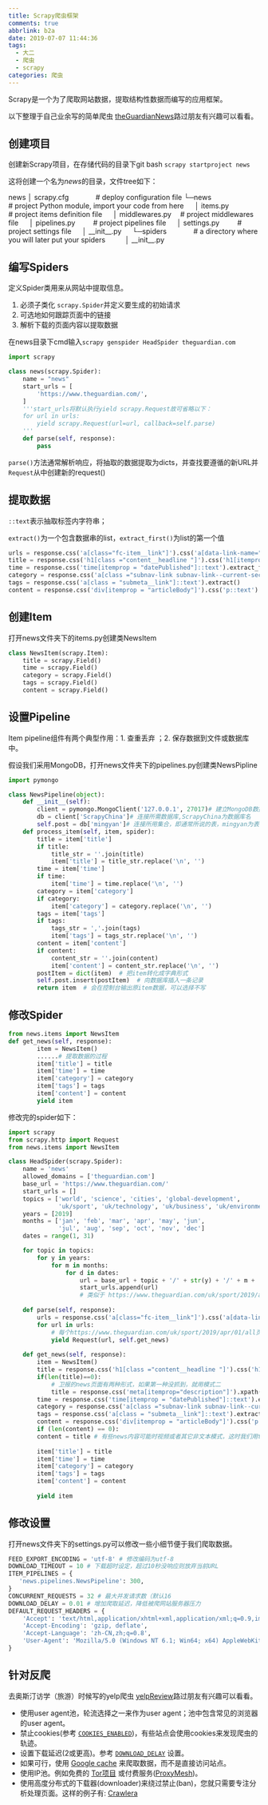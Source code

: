 ```yaml
---
title: Scrapy爬虫框架
comments: true
abbrlink: b2a
date: 2019-07-07 11:44:36
tags:
  - 大二
  - 爬虫
  - scrapy
categories: 爬虫
---
```


Scrapy是一个为了爬取网站数据，提取结构性数据而编写的应用框架。

以下整理于自己业余写的简单爬虫 [theGuardianNews](https://github.com/Stardust567/theGuardianNews)路过朋友有兴趣可以看看。 <!-- More -->

## 创建项目

创建新Scrapy项目，在存储代码的目录下git bash
`scrapy startproject news`

这将创建一个名为*news*的目录，文件tree如下：

news
│  scrapy.cfg&emsp; &emsp; &emsp; # deploy configuration file
└─news&emsp; &emsp; &emsp; &emsp; &emsp; # project Python module, import your code from here
&emsp; │  items.py&emsp; &emsp; &emsp; # project items definition file
&emsp; │  middlewares.py&emsp; # project middlewares file
&emsp; │  pipelines.py&emsp; &emsp; # project pipelines file
&emsp; │  settings.py&emsp; &emsp; # project settings file
&emsp; │  \_\_init\_\_.py
&emsp; └─spiders&emsp; &emsp; &emsp; # a directory where you will later put your spiders
&emsp; &emsp; │  \_\_init\_\_.py



## 编写Spiders

定义Spider类用来从网站中提取信息。

1. 必须子类化 `scrapy.Spider`并定义要生成的初始请求
2. 可选地如何跟踪页面中的链接
3. 解析下载的页面内容以提取数据

在news目录下cmd输入`scrapy genspider HeadSpider theguardian.com`

```python
import scrapy

class news(scrapy.Spider):
    name = "news"
    start_urls = [
        'https://www.theguardian.com/',
    ]
    '''start_urls将默认执行yield scrapy.Request故可省略以下：
    for url in urls:
        yield scrapy.Request(url=url, callback=self.parse)
    '''
    def parse(self, response):
        pass
```

`parse()`方法通常解析响应，将抽取的数据提取为dicts，并查找要遵循的新URL并`Request`从中创建新的request()

## 提取数据

`::text`表示抽取标签内字符串；

`extract()`为一个包含数据串的list，`extract_first()`为list的第一个值

```python
urls = response.css('a[class="fc-item__link"]').css('a[data-link-name="article"]').xpath('@href').extract()
title = response.css('h1[class ="content__headline "]').css('h1[itemprop="headline"]::text').extract()
time = response.css('time[itemprop = "datePublished"]::text').extract_first()
category = response.css('a[class ="subnav-link subnav-link--current-section"]::text').extract_first()
tags = response.css('a[class = "submeta__link"]::text').extract()
content = response.css('div[itemprop = "articleBody"]').css('p::text').extract()
```

## 创建Item

打开news文件夹下的items.py创建类NewsItem

```python
class NewsItem(scrapy.Item):
    title = scrapy.Field()
    time = scrapy.Field()
    category = scrapy.Field()
    tags = scrapy.Field()
    content = scrapy.Field()
```

## 设置Pipeline

Item pipeline组件有两个典型作用：1. 查重丢弃 ；2. 保存数据到文件或数据库中。

假设我们采用MongoDB，打开news文件夹下的pipelines.py创建类NewsPipline

```python
import pymongo

class NewsPipeline(object):
    def __init__(self):
        client = pymongo.MongoClient('127.0.0.1', 27017)# 建立MongoDB数据库连接
        db = client['ScrapyChina']# 连接所需数据库,ScrapyChina为数据库名
        self.post = db['mingyan']# 连接所用集合，即通常所说的表，mingyan为表名
    def process_item(self, item, spider):
        title = item['title']
        if title:
            title_str = ''.join(title)
            item['title'] = title_str.replace('\n', '')
        time = item['time']
        if time:
            item['time'] = time.replace('\n', '')
        category = item['category']
        if category:
            item['category'] = category.replace('\n', '')
        tags = item['tags']
        if tags:
            tags_str = ','.join(tags)
            item['tags'] = tags_str.replace('\n', '')
        content = item['content']
        if content:
            content_str = ''.join(content)
            item['content'] = content_str.replace('\n', '')
        postItem = dict(item)  # 把item转化成字典形式
        self.post.insert(postItem)  # 向数据库插入一条记录
        return item  # 会在控制台输出原item数据，可以选择不写
```

## 修改Spider

```python
from news.items import NewsItem
def get_news(self, response):
        item = NewsItem()
        ......# 提取数据的过程
        item['title'] = title
        item['time'] = time
        item['category'] = category
        item['tags'] = tags
        item['content'] = content
        yield item
```

修改完的spider如下：

``` python
import scrapy
from scrapy.http import Request
from news.items import NewsItem

class HeadSpider(scrapy.Spider):
    name = 'news'
    allowed_domains = ['theguardian.com']
    base_url = 'https://www.theguardian.com/'
    start_urls = []
    topics = ['world', 'science', 'cities', 'global-development',
              'uk/sport', 'uk/technology', 'uk/business', 'uk/environment', 'uk/culture']
    years = [2019]
    months = ['jan', 'feb', 'mar', 'apr', 'may', 'jun',
              'jul', 'aug', 'sep', 'oct', 'nov', 'dec']
    dates = range(1, 31)

    for topic in topics:
        for y in years:
            for m in months:
                for d in dates:
                    url = base_url + topic + '/' + str(y) + '/' + m + '/' + '%02d' % d + '/' + 'all'
                    start_urls.append(url) 
                    # 类似于 https://www.theguardian.com/uk/sport/2019/apr/01/all
                    
    def parse(self, response):
        urls = response.css('a[class="fc-item__link"]').css('a[data-link-name="article"]').xpath('@href').extract()
        for url in urls: 
            # 每个https://www.theguardian.com/uk/sport/2019/apr/01/all页面上的news连接
            yield Request(url, self.get_news)
    
    def get_news(self, response):
        item = NewsItem()
        title = response.css('h1[class ="content__headline "]').css('h1[itemprop="headline"]::text').extract()
        if(len(title)==0): 
            # 卫报的news页面有两种形式，如果第一种没抓到，就用模式二
            title = response.css('meta[itemprop="description"]').xpath('@content').extract()
        time = response.css('time[itemprop = "datePublished"]::text').extract_first()
        category = response.css('a[class ="subnav-link subnav-link--current-section"]::text').extract_first()
        tags = response.css('a[class = "submeta__link"]::text').extract()
        content = response.css('div[itemprop = "articleBody"]').css('p::text').extract()
        if (len(content) == 0):
        content = title # 有些news内容可能时视频或者其它非文本模式，这时我们用title作为content
    
        item['title'] = title
        item['time'] = time
        item['category'] = category
        item['tags'] = tags
        item['content'] = content
    
        yield item
```

## 修改设置

打开news文件夹下的settings.py可以修改一些小细节便于我们爬取数据。

```python
FEED_EXPORT_ENCODING = 'utf-8' # 修改编码为utf-8
DOWNLOAD_TIMEOUT = 10 # 下载超时设定，超过10秒没响应则放弃当前URL
ITEM_PIPELINES = {
   'news.pipelines.NewsPipeline': 300,
}
CONCURRENT_REQUESTS = 32 # 最大并发请求数（默认16
DOWNLOAD_DELAY = 0.01 # 增加爬取延迟，降低被爬网站服务器压力
DEFAULT_REQUEST_HEADERS = {
    'Accept': 'text/html,application/xhtml+xml,application/xml;q=0.9,image/webp,image/apng,*/*;q=0.8',
    'Accept-Encoding': 'gzip, deflate',
    'Accept-Language': 'zh-CN,zh;q=0.8',
    'User-Agent': 'Mozilla/5.0 (Windows NT 6.1; Win64; x64) AppleWebKit/537.36 (KHTML, like Gecko) Chrome/59.0.3071.109 Safari/537.36'
}
```

## 针对反爬

去奥斯汀访学（旅游）时候写的yelp爬虫 [yelpReview](<https://github.com/Stardust567/yelp>)路过朋友有兴趣可以看看。

- 使用user agent池，轮流选择之一来作为user agent；池中包含常见的浏览器的user agent。
- 禁止cookies(参考 [`COOKIES_ENABLED`](https://scrapy-chs.readthedocs.io/zh_CN/0.24/topics/downloader-middleware.html#std:setting-COOKIES_ENABLED))，有些站点会使用cookies来发现爬虫的轨迹。
- 设置下载延迟(2或更高)。参考 [`DOWNLOAD_DELAY`](https://scrapy-chs.readthedocs.io/zh_CN/0.24/topics/settings.html#std:setting-DOWNLOAD_DELAY) 设置。
- 如果可行，使用 [Google cache](http://www.googleguide.com/cached_pages.html) 来爬取数据，而不是直接访问站点。
- 使用IP池。例如免费的 [Tor项目](https://www.torproject.org/) 或付费服务([ProxyMesh](http://proxymesh.com/))。
- 使用高度分布式的下载器(downloader)来绕过禁止(ban)，您就只需要专注分析处理页面。这样的例子有: [Crawlera](http://crawlera.com/)